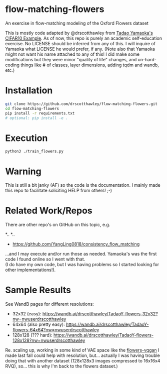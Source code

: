 # flow-matching-flowers
An exercise in flow-matching modeling of the Oxford Flowers dataset

This is mostly code adapted by @drscotthawley from [Tadao Yamaoka's CIFAR10 Example](https://tadaoyamaoka.hatenablog.com/entry/2024/10/09/232749). As of now, this repo is purely an academic self-education exercise. No LICENSE should be inferred from any of this. I will inquire of Yamaoka what LICENSE he would prefer, if any. 
(Note also that Yamaoka might not want his name attached to any of this! I did make some modifications but they were minor "quality of life" changes, and un-hard-coding things like # of classes, layer dimensions, adding tqdm and wandb, etc.)

# Installation 
```bash
git clone https://github.com/drscotthawley/flow-matching-flowers.git
cd flow-matching-flowers
pip install -r requirements.txt
# optional: pip install -e . 
```

# Execution
```
python3 ./train_flowers.py
```

# Warning
This is still  a bit janky (AF) so the code is the documentation.  I mainly made this repo to facilitate soliciting HELP from others! ;-) 


# Related Work/Repos

There are other repo's on GitHub on this topic, e.g. 

*..
*..
* https://github.com/YangLing0818/consistency_flow_matching

...and I may execute and/or run those as needed. Yamaoka's was the first code I found online so I went with that.  
(I do have my own code, but I was having problems so I started looking for other implementations!). 


# Sample Results

See WandB pages for different resolutions: 

* 32x32 (easy): https://wandb.ai/drscotthawley/TadaoY-flowers-32x32?nw=nwuserdrscotthawley
* 64x64 (also pretty easy): https://wandb.ai/drscotthawley/TadaoY-flowers-64x64?nw=nwuserdrscotthawley
* 128x128 (??? hard): https://wandb.ai/drscotthawley/TadaoY-flowers-128x128?nw=nwuserdrscotthawley

Re. scaling up, working in some kind of VAE space like the [flowers-vqgan](https://github.com/drscotthawley/vqgan-shh) I made last fall could help with resolution, but... actually I was having trouble doing that with another dataset (128x128x3 images compressed to 16x16x4 RVQ), so... this is why I'm back to the flowers dataset.)
